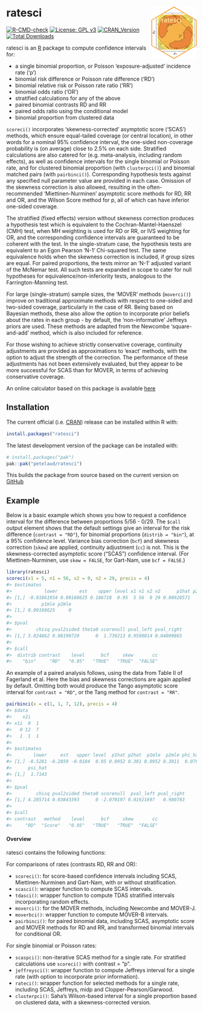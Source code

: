 
<!-- README.md is generated from README.Rmd. Please edit that file -->

# ratesci <a href="https://petelaud.github.io/ratesci/"><img src="man/figures/logo.png" alt="ratesci website" align="right" height="139"/></a>

<!-- badges: start -->

[![R-CMD-check](https://github.com/petelaud/ratesci/actions/workflows/R-CMD-check.yaml/badge.svg)](https://github.com/petelaud/ratesci/actions/workflows/R-CMD-check.yaml)
[![License: GPL
v3](https://img.shields.io/badge/License-GPLv3-blue.svg)](https://www.gnu.org/licenses/gpl-3.0)
[![CRAN_Version](https://www.r-pkg.org/badges/version/ratesci)](https://cran.r-project.org/package=ratesci)
[![Total
Downloads](https://cranlogs.r-pkg.org/badges/grand-total/ratesci)](https://cranlogs.r-pkg.org/badges/grand-total/ratesci)

<!-- badges: end -->

ratesci is an [R](https://www.r-project.org) package to compute
confidence intervals for:

- a single binomial proportion, or Poisson ‘exposure-adjusted’ incidence
  rate (‘p’)
- binomial risk difference or Poisson rate difference (‘RD’)
- binomial relative risk or Poisson rate ratio (‘RR’)
- binomial odds ratio (‘OR’)
- stratified calculations for any of the above
- paired binomial contrasts RD and RR
- paired odds ratio using the conditional model
- binomial proportion from clustered data

`scoreci()` incorporates ‘skewness-corrected’ asymptotic score (‘SCAS’)
methods, which ensure equal-tailed coverage (or central location), in
other words for a nominal 95% confidence interval, the one-sided
non-coverage probability is (on average) close to 2.5% on each side.
Stratified calculations are also catered for (e.g. meta-analysis,
including random effects), as well as confidence intervals for the
single binomial or Poisson rate, and for clustered binomial proportion
(with `clusterpci()`) and binomial matched pairs (with `pairbinci()`).
Corresponding hypothesis tests against any specified null parameter
value are provided in each case. Omission of the skewness correction is
also allowed, resulting in the often-recommended ‘Miettinen-Nurminen’
asymptotic score methods for RD, RR and OR, and the Wilson Score method
for p, all of which can have inferior one-sided coverage.

The stratified (fixed effects) version without skewness correction
produces a hypothesis test which is equivalent to the
Cochran-Mantel-Haenszel (CMH) test, when MH weighting is used for RD or
RR, or IVS weighting for OR, and the corresponding confidence intervals
are guaranteed to be coherent with the test. In the single-stratum case,
the hypothesis tests are equivalent to an Egon Pearson ‘N-1’ Chi-squared
test. The same equivalence holds when the skewness correction is
included, if group sizes are equal. For paired proportions, the tests
mirror an ‘N-1’ adjusted variant of the McNemar test. All such tests are
expanded in scope to cater for null hypotheses for
equivalence/non-inferiority tests, analogous to the Farrington-Manning
test.

For large (single-stratum) sample sizes, the ‘MOVER’ methods
(`moverci()`) improve on traditional approximate methods with respect to
one-sided and two-sided coverage, particularly in the case of RR. Being
based on Bayesian methods, these also allow the option to incorporate
prior beliefs about the rates in each group - by default, the
‘non-informative’ Jeffreys priors are used. These methods are adapted
from the Newcombe ‘square-and-add’ method, which is also included for
reference.

For those wishing to achieve strictly conservative coverage, continuity
adjustments are provided as approximations to ‘exact’ methods, with the
option to adjust the strength of the correction. The performance of
these adjustments has not been extensively evaluated, but they appear to
be more successful for SCAS than for MOVER, in terms of achieving
conservative coverage.

An online calculator based on this package is available
[here](https://ssu.shef.ac.uk/ratesci/calc.php)

## Installation

The current official
(i.e. [CRAN](https://CRAN.R-project.org/package=ratesci)) release can be
installed within R with:

``` r
install.packages("ratesci")
```

The latest development version of the package can be installed with:

``` r
# install.packages("pak")
pak::pak("petelaud/ratesci")
```

This builds the package from source based on the current version on
[GitHub](https://github.com/petelaud/ratesci)

## Example

Below is a basic example which shows you how to request a confidence
interval for the difference between proportions 5/56 - 0/29. The `$call`
output element shows that the default settings give an interval for the
risk difference (`contrast = "RD"`), for binomial proportions
(`distrib = "bin"`), at a 95% confidence level. Variance bias correction
(`bcf`) and skewness correction (`skew`) are applied, continuity
adjustment (`cc`) is not. This is the skewness-corrected asymptotic
score (“SCAS”) confidence interval. (For Miettinen-Nurminen, use
`skew = FALSE`, for Gart-Nam, use `bcf = FALSE`.)

``` r
library(ratesci)
scoreci(x1 = 5, n1 = 56, x2 = 0, n2 = 29, precis = 4)
#> $estimates
#>            lower        est    upper level x1 n1 x2 n2      p1hat p2hat
#> [1,] -0.01861954 0.09168625 0.186718  0.95  5 56  0 29 0.08928571     0
#>           p1mle p2mle
#> [1,] 0.09168625     0
#> 
#> $pval
#>         chisq pval2sided theta0 scorenull pval_left pval_right
#> [1,] 3.024862 0.08199729      0  1.739213 0.9590014 0.04099865
#> 
#> $call
#>  distrib contrast    level      bcf     skew       cc 
#>    "bin"     "RD"   "0.95"   "TRUE"   "TRUE"  "FALSE"
```

An example of a paired analysis follows, using the data from Table II of
Fagerland et al. Here the bias and skewness corrections are again
applied by default. Omitting both would produce the Tango asymptotic
score interval for `contrast = "RD"`, or the Tang method for
`contrast = "RR"`.

``` r
pairbinci(x = c(1, 1, 7, 12), precis = 4)
#> $data
#>    x2i
#> x1i  0  1
#>   0 12  7
#>   1  1  1
#> 
#> $estimates
#>        lower     est   upper level  p1hat p2hat  p1mle  p2mle phi_hat phi_c
#> [1,] -0.5281 -0.2859 -0.0184  0.95 0.0952 0.381 0.0952 0.3811  0.0795     0
#>      psi_hat
#> [1,]  1.7143
#> 
#> $pval
#>         chisq pval2sided theta0 scorenull  pval_left pval_right
#> [1,] 4.285714 0.03843393      0 -2.070197 0.01921697   0.980783
#> 
#> $call
#> contrast   method    level      bcf     skew       cc 
#>     "RD"  "Score"   "0.95"   "TRUE"   "TRUE"  "FALSE"
```

#### Overview

ratesci contains the following functions:

For comparisons of rates (contrasts RD, RR and OR):

- `scoreci()`: for score-based confidence intervals including SCAS,
  Miettinen-Nurminen and Gart-Nam, with or without stratification.
- `scasci()`: wrapper function to compute SCAS intervals.
- `tdasci()`: wrapper function to compute TDAS stratified intervals
  incorporating random effects.
- `moverci()`: for the MOVER methods, including Newcombe and MOVER-J.
- `moverbci()`: wrapper function to compute MOVER-B intervals.
- `pairbinci()`: for paired binomial data, including SCAS, asymptotic
  score and MOVER methods for RD and RR, and transformed binomial
  intervals for conditional OR.

For single binomial or Poisson rates:

- `scaspci()`: non-iterative SCAS method for a single rate. For
  stratified calculations use `scoreci()` with contrast = “p”.
- `jeffreysci()`: wrapper function to compute Jeffreys interval for a
  single rate (with option to incorporate prior information).
- `rateci()`: wrapper function for selected methods for a single rate,
  including SCAS, Jeffreys, midp and Clopper-Pearson/Garwood.
- `clusterpci()`: Saha’s Wilson-based interval for a single proportion
  based on clustered data, with a skewness-corrected version.

